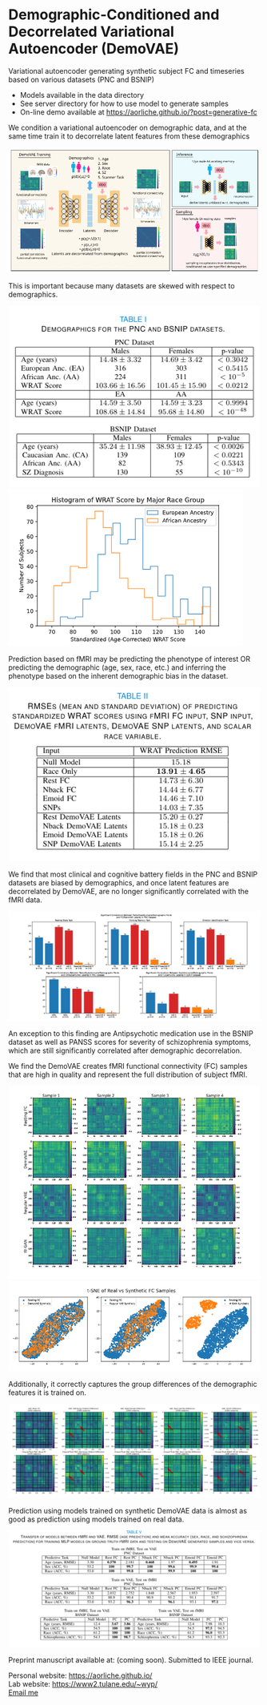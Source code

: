 # Demographic-Conditioned and Decorrelated Variational Autoencoder (DemoVAE)
Variational autoencoder generating synthetic subject FC and timeseries based on various datasets (PNC and BSNIP)

- Models available in the data directory
- See server directory for how to use model to generate samples
- On-line demo available at <a href='https://aorliche.github.io/'>https://aorliche.github.io/?post=generative-fc</a>

We condition a variational autoencoder on demographic data, and at the same time train it to decorrelate latent
features from these demographics

<img src='https://github.com/aorliche/demo-vae/blob/3643570b74438692338e278cfcd541e69d20fb2c/image/Overview.png'>

This is important because many datasets are skewed with respect to demographics.

<img src='https://github.com/aorliche/demo-vae/blob/3643570b74438692338e278cfcd541e69d20fb2c/image/Demographics.png'>
<img src='https://github.com/aorliche/demo-vae/blob/3643570b74438692338e278cfcd541e69d20fb2c/image/WRAT.png'>

Prediction based on fMRI may be predicting the phenotype of interest OR predicting the demographic (age, sex, race, etc.) 
and inferring the phenotype based on the inherent demographic bias in the dataset.

<img src='https://github.com/aorliche/demo-vae/blob/3643570b74438692338e278cfcd541e69d20fb2c/image/WRAT_Predict.png'>

We find that most clinical and cognitive battery fields in the PNC and BSNIP datasets are biased by demographics,
and once latent features are decorrelated by DemoVAE, are no longer significantly correlated with the fMRI data.

<img src='https://github.com/aorliche/demo-vae/blob/3643570b74438692338e278cfcd541e69d20fb2c/image/Correlations.png'>

An exception to this finding are Antipsychotic medication use in the BSNIP dataset as well as PANSS scores for severity
of schizophrenia symptoms, which are still significantly correlated after demographic decorrelation.

We find the DemoVAE creates fMRI functional connectivity (FC) samples that are high in quality and represent the full distribution of subject fMRI.

<img src='https://github.com/aorliche/demo-vae/blob/3643570b74438692338e278cfcd541e69d20fb2c/image/Samples.png'><br>
<img src='https://github.com/aorliche/demo-vae/blob/3643570b74438692338e278cfcd541e69d20fb2c/image/tSNE.png'>

Additionally, it correctly captures the group differences of the demographic features it is trained on.

<img src='https://github.com/aorliche/demo-vae/blob/3643570b74438692338e278cfcd541e69d20fb2c/image/GroupDiff.png'>

Prediction using models trained on synthetic DemoVAE data is almost as good as prediction using models trained on real data.

<img src='https://github.com/aorliche/demo-vae/blob/3643570b74438692338e278cfcd541e69d20fb2c/image/Prediction.png'>

Preprint manuscript available at: (coming soon).
Submitted to IEEE journal.

Personal website: <a href='https://aorliche.github.io/'>https://aorliche.github.io/</a><br>
Lab website: <a href='https://www2.tulane.edu/~wyp/'>https://www2.tulane.edu/~wyp/</a><br>
<a href='mailto:aorlichenko@tulane.edu'>Email me</a>
